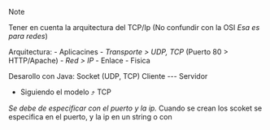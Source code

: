 >[!NOTE]
> Tener en cuenta la arquitectura del TCP/Ip (No confundir con la OSI _Esa es para redes_)

Arquitectura:
    - Aplicacines
    - _Transporte  > UDP, TCP_ (Puerto 80 > HTTP/Apache)
    - _Red > IP_
    - Enlace
    - Fisica

Desarollo con Java: 
    Socket (UDP, TCP)
Cliente --- Servidor

 - Siguiendo el modelo ⤴️ TCP

_Se debe de especificar con el puerto y la ip._
Cuando se crean los scoket se especifica en el puerto, y la ip en un string o con 